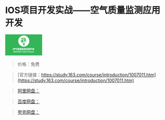 # IOS项目开发实战——空气质量监测应用开发

![img](../../../assets/study163/free/6630789589256926230.jpg)

> 价格：免费

> [官方链接：https://study.163.com/course/introduction/1007011.htm](https://study.163.com/course/introduction/1007011.htm)

> [阿里网盘：]()

> [百度网盘：]()

> [夸克网盘：]()

